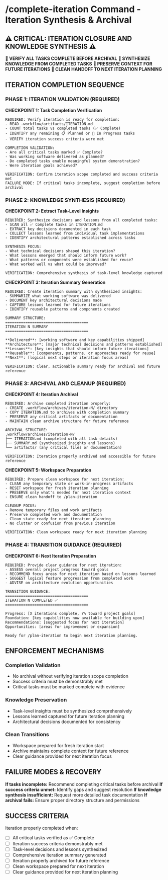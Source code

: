# /complete-iteration Command - Iteration Synthesis & Archival

## ⚠️ CRITICAL: ITERATION CLOSURE AND KNOWLEDGE SYNTHESIS ⚠️

**🛑 VERIFY ALL TASKS COMPLETE BEFORE ARCHIVAL** **🛑 SYNTHESIZE KNOWLEDGE FROM COMPLETED TASKS** **🛑 PRESERVE CONTEXT FOR FUTURE ITERATIONS** **🛑 CLEAN HANDOFF TO NEXT ITERATION PLANNING**

## ITERATION COMPLETION SEQUENCE

### PHASE 1: ITERATION VALIDATION (REQUIRED)

**CHECKPOINT 1: Task Completion Verification**

```
REQUIRED: Verify iteration is ready for completion:
- READ .workflow/artifacts/ITERATION.md
- COUNT total tasks vs completed tasks (✅ Complete)
- IDENTIFY any remaining 📋 Planned or 🔄 In Progress tasks
- VERIFY iteration success criteria were met

COMPLETION VALIDATION:
- Are all critical tasks marked ✅ Complete?
- Was working software delivered as planned?
- Do completed tasks enable meaningful system demonstration?
- Were iteration goals achieved?

VERIFICATION: Confirm iteration scope completed and success criteria met
FAILURE MODE: If critical tasks incomplete, suggest completion before archival
```

### PHASE 2: KNOWLEDGE SYNTHESIS (REQUIRED)

**CHECKPOINT 2: Extract Task-Level Insights**

```
REQUIRED: Synthesize decisions and lessons from all completed tasks:
- SCAN all ✅ Complete tasks in ITERATION.md
- EXTRACT key decisions documented in each task
- COLLECT lessons learned from individual task implementations
- IDENTIFY architectural patterns established across tasks

SYNTHESIS FOCUS:
- What technical decisions shaped this iteration?
- What lessons emerged that should inform future work?
- What patterns or components were established for reuse?
- What worked well vs what could be improved?

VERIFICATION: Comprehensive synthesis of task-level knowledge captured
```

**CHECKPOINT 3: Iteration Summary Generation**

```
REQUIRED: Create iteration summary with synthesized insights:
- SUMMARIZE what working software was delivered
- DOCUMENT key architectural decisions made
- CAPTURE lessons learned for future iterations
- IDENTIFY reusable patterns and components created

SUMMARY STRUCTURE:
=====================================
ITERATION N SUMMARY
=====================================

**Delivered**: [working software and key capabilities shipped]
**Architecture**: [major technical decisions and patterns established]
**Lessons**: [key insights that should inform future iterations]
**Reusable**: [components, patterns, or approaches ready for reuse]
**Next**: [logical next steps or iteration focus areas]

VERIFICATION: Clear, actionable summary ready for archival and future reference
```

### PHASE 3: ARCHIVAL AND CLEANUP (REQUIRED)

**CHECKPOINT 4: Iteration Archival**

```
REQUIRED: Archive completed iteration properly:
- CREATE .workflow/archives/iteration-N/ directory
- COPY ITERATION.md to archives with completion summary
- PRESERVE any critical artifacts or documentation
- MAINTAIN clean archive structure for future reference

ARCHIVAL STRUCTURE:
.workflow/archives/iteration-N/
├── ITERATION.md (completed with all task details)
├── SUMMARY.md (synthesized insights and lessons)
└── artifacts/ (any critical files or documentation)

VERIFICATION: Iteration properly archived and accessible for future reference
```

**CHECKPOINT 5: Workspace Preparation**

```
REQUIRED: Prepare clean workspace for next iteration:
- CLEAR any temporary state or work-in-progress artifacts
- RESET workspace for fresh iteration planning
- PRESERVE only what's needed for next iteration context
- ENSURE clean handoff to /plan-iteration

CLEANUP FOCUS:
- Remove temporary files and work artifacts
- Preserve completed work and documentation
- Clean state ready for next iteration planning
- No clutter or confusion from previous iteration

VERIFICATION: Clean workspace ready for next iteration planning
```

### PHASE 4: TRANSITION GUIDANCE (REQUIRED)

**CHECKPOINT 6: Next Iteration Preparation**

```
REQUIRED: Provide clear guidance for next iteration:
- ASSESS overall project progress toward goals
- RECOMMEND focus areas for next iteration based on lessons learned
- SUGGEST logical feature progression from completed work
- ADVISE on architecture evolution opportunities

TRANSITION GUIDANCE:
=====================================
ITERATION N COMPLETED ✅
=====================================

Progress: [X iterations complete, Y% toward project goals]
Foundation: [key capabilities now available for building upon]
Recommendations: [suggested focus for next iteration]
Opportunities: [areas for improvement or expansion]

Ready for /plan-iteration to begin next iteration planning.
```

## ENFORCEMENT MECHANISMS

### Completion Validation

- No archival without verifying iteration scope completion
- Success criteria must be demonstrably met
- Critical tasks must be marked complete with evidence

### Knowledge Preservation

- Task-level insights must be synthesized comprehensively
- Lessons learned captured for future iteration planning
- Architectural decisions documented for consistency

### Clean Transitions

- Workspace prepared for fresh iteration start
- Archive maintains complete context for future reference
- Clear guidance provided for next iteration focus

## FAILURE MODES & RECOVERY

**If tasks incomplete:** Recommend completing critical tasks before archival **If success criteria unmet:** Identify gaps and suggest resolution **If knowledge synthesis insufficient:** Request more detailed task documentation **If archival fails:** Ensure proper directory structure and permissions

## SUCCESS CRITERIA

Iteration properly completed when:

- [ ] All critical tasks verified as ✅ Complete
- [ ] Iteration success criteria demonstrably met
- [ ] Task-level decisions and lessons synthesized
- [ ] Comprehensive iteration summary generated
- [ ] Iteration properly archived for future reference
- [ ] Clean workspace prepared for next iteration
- [ ] Clear guidance provided for next iteration planning